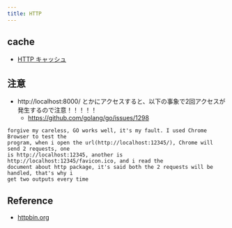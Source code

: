```yaml
---
title: HTTP
---
```


## cache
* [HTTP キャッシュ](https://developer.mozilla.org/ja/docs/Web/HTTP/Caching)


## 注意
* http://localhost:8000/ とかにアクセスすると、以下の事象で2回アクセスが発生するので注意！！！！！
    * https://github.com/golang/go/issues/1298
``` 
forgive my careless, GO works well, it's my fault. I used Chrome Browser to test the
program, when i open the url(http://localhost:12345/), Chrome will send 2 requests, one
is http://localhost:12345, another is http://localhost:12345/favicon.ico, and i read the
document about http package, it's said both the 2 requests will be handled, that's why i
get two outputs every time
```

## Reference
* [httpbin.org](http://httpbin.org/)